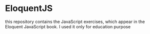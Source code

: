 # EloquentJS
this repository contains the JavaScript exercises, which appear in the Eloquent JavaScript book. I used it only for education purpose
